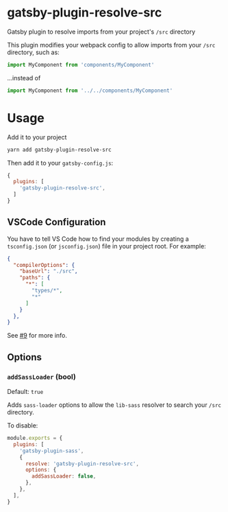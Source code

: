 # gatsby-plugin-resolve-src
Gatsby plugin to resolve imports from your project's `/src` directory

This plugin modifies your webpack config to allow imports from your `/src` directory, such as:

```js
import MyComponent from 'components/MyComponent'
```

...instead of

```js
import MyComponent from '../../components/MyComponent'
```

# Usage

Add it to your project

```sh
yarn add gatsby-plugin-resolve-src
```

Then add it to your `gatsby-config.js`:

```js
{
  plugins: [
    'gatsby-plugin-resolve-src',
  ]
}
```

## VSCode Configuration

You have to tell VS Code how to find your modules by creating a `tsconfig.json` (or `jsconfig.json`) file in your project root. For example:

```json
{
  "compilerOptions": {
    "baseUrl": "./src",
    "paths": {
      "*": [
        "types/*",
        "*"
      ]
    }
  },
}
```

See [#9](https://github.com/alampros/gatsby-plugin-resolve-src/issues/9) for more info.

## Options

### `addSassLoader` (bool)

Default: `true`

Adds `sass-loader` options to allow the `lib-sass` resolver to search your `/src` directory.

To disable:

```js
module.exports = {
  plugins: [
    'gatsby-plugin-sass',
    {
      resolve: 'gatsby-plugin-resolve-src',
      options: {
        addSassLoader: false,
      },
    },
  ],
}
```
